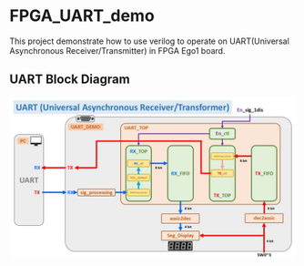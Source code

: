 # FPGA_UART_demo

This project demonstrate how to use verilog to operate on UART(Universal Asynchronous Receiver/Transmitter) in FPGA Ego1 board.
## UART Block Diagram
![Model will choose the picture with conversation fit your input](block_diagram.jpg)
